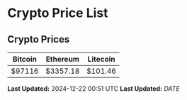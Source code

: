 # Crypto Price List

## Crypto Prices
| Bitcoin | Ethereum | Litecoin |
| ------- | -------- | -------- |
| $97116 | $3357.18 | $101.46 |
**Last Updated:** 2024-12-22 00:51 UTC
**Last Updated:** $DATE$
